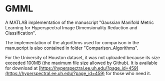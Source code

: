 # GMML

A MATLAB implementation of the manuscript "Gaussian Manifold Metric Learning for Hyperspectral Image Dimensionality Reduction and Classification".

The implementation of the algorithms used for comparison in the manuscript is also contained in folder "Comparison_Algorithms".

For the University of Houston dataset, it was not uploaded because its size exceeded 100MB (the maximum file size allowed by Github). It is available for download at [https://hyperspectral.ee.uh.edu/?page_id=459](https://hyperspectral.ee.uh.edu/?page_id=459) for those who need it.
